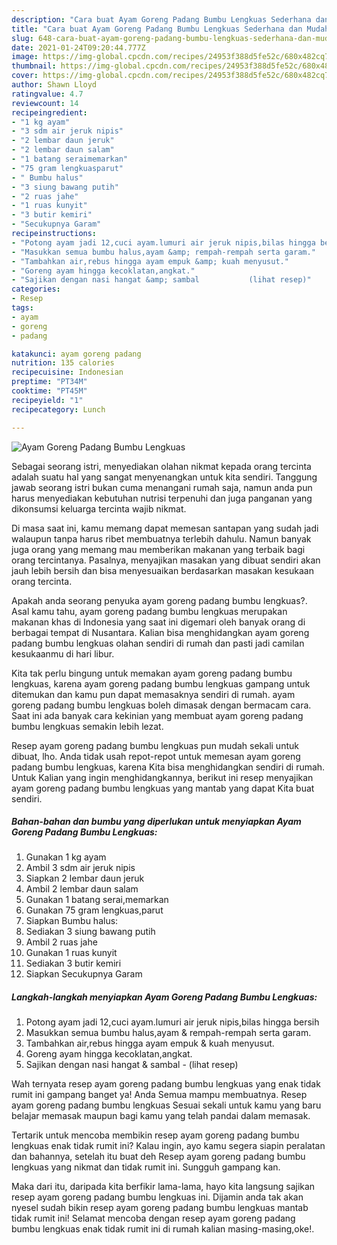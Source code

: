 ```yaml
---
description: "Cara buat Ayam Goreng Padang Bumbu Lengkuas Sederhana dan Mudah Dibuat"
title: "Cara buat Ayam Goreng Padang Bumbu Lengkuas Sederhana dan Mudah Dibuat"
slug: 648-cara-buat-ayam-goreng-padang-bumbu-lengkuas-sederhana-dan-mudah-dibuat
date: 2021-01-24T09:20:44.777Z
image: https://img-global.cpcdn.com/recipes/24953f388d5fe52c/680x482cq70/ayam-goreng-padang-bumbu-lengkuas-foto-resep-utama.jpg
thumbnail: https://img-global.cpcdn.com/recipes/24953f388d5fe52c/680x482cq70/ayam-goreng-padang-bumbu-lengkuas-foto-resep-utama.jpg
cover: https://img-global.cpcdn.com/recipes/24953f388d5fe52c/680x482cq70/ayam-goreng-padang-bumbu-lengkuas-foto-resep-utama.jpg
author: Shawn Lloyd
ratingvalue: 4.7
reviewcount: 14
recipeingredient:
- "1 kg ayam"
- "3 sdm air jeruk nipis"
- "2 lembar daun jeruk"
- "2 lembar daun salam"
- "1 batang seraimemarkan"
- "75 gram lengkuasparut"
- " Bumbu halus"
- "3 siung bawang putih"
- "2 ruas jahe"
- "1 ruas kunyit"
- "3 butir kemiri"
- "Secukupnya Garam"
recipeinstructions:
- "Potong ayam jadi 12,cuci ayam.lumuri air jeruk nipis,bilas hingga bersih"
- "Masukkan semua bumbu halus,ayam &amp; rempah-rempah serta garam."
- "Tambahkan air,rebus hingga ayam empuk &amp; kuah menyusut."
- "Goreng ayam hingga kecoklatan,angkat."
- "Sajikan dengan nasi hangat &amp; sambal           (lihat resep)"
categories:
- Resep
tags:
- ayam
- goreng
- padang

katakunci: ayam goreng padang 
nutrition: 135 calories
recipecuisine: Indonesian
preptime: "PT34M"
cooktime: "PT45M"
recipeyield: "1"
recipecategory: Lunch

---
```



![Ayam Goreng Padang Bumbu Lengkuas](https://img-global.cpcdn.com/recipes/24953f388d5fe52c/680x482cq70/ayam-goreng-padang-bumbu-lengkuas-foto-resep-utama.jpg)

Sebagai seorang istri, menyediakan olahan nikmat kepada orang tercinta adalah suatu hal yang sangat menyenangkan untuk kita sendiri. Tanggung jawab seorang istri bukan cuma menangani rumah saja, namun anda pun harus menyediakan kebutuhan nutrisi terpenuhi dan juga panganan yang dikonsumsi keluarga tercinta wajib nikmat.

Di masa  saat ini, kamu memang dapat memesan santapan yang sudah jadi walaupun tanpa harus ribet membuatnya terlebih dahulu. Namun banyak juga orang yang memang mau memberikan makanan yang terbaik bagi orang tercintanya. Pasalnya, menyajikan masakan yang dibuat sendiri akan jauh lebih bersih dan bisa menyesuaikan berdasarkan masakan kesukaan orang tercinta. 



Apakah anda seorang penyuka ayam goreng padang bumbu lengkuas?. Asal kamu tahu, ayam goreng padang bumbu lengkuas merupakan makanan khas di Indonesia yang saat ini digemari oleh banyak orang di berbagai tempat di Nusantara. Kalian bisa menghidangkan ayam goreng padang bumbu lengkuas olahan sendiri di rumah dan pasti jadi camilan kesukaanmu di hari libur.

Kita tak perlu bingung untuk memakan ayam goreng padang bumbu lengkuas, karena ayam goreng padang bumbu lengkuas gampang untuk ditemukan dan kamu pun dapat memasaknya sendiri di rumah. ayam goreng padang bumbu lengkuas boleh dimasak dengan bermacam cara. Saat ini ada banyak cara kekinian yang membuat ayam goreng padang bumbu lengkuas semakin lebih lezat.

Resep ayam goreng padang bumbu lengkuas pun mudah sekali untuk dibuat, lho. Anda tidak usah repot-repot untuk memesan ayam goreng padang bumbu lengkuas, karena Kita bisa menghidangkan sendiri di rumah. Untuk Kalian yang ingin menghidangkannya, berikut ini resep menyajikan ayam goreng padang bumbu lengkuas yang mantab yang dapat Kita buat sendiri.

<!--inarticleads1-->

##### Bahan-bahan dan bumbu yang diperlukan untuk menyiapkan Ayam Goreng Padang Bumbu Lengkuas:

1. Gunakan 1 kg ayam
1. Ambil 3 sdm air jeruk nipis
1. Siapkan 2 lembar daun jeruk
1. Ambil 2 lembar daun salam
1. Gunakan 1 batang serai,memarkan
1. Gunakan 75 gram lengkuas,parut
1. Siapkan  Bumbu halus:
1. Sediakan 3 siung bawang putih
1. Ambil 2 ruas jahe
1. Gunakan 1 ruas kunyit
1. Sediakan 3 butir kemiri
1. Siapkan Secukupnya Garam




<!--inarticleads2-->

##### Langkah-langkah menyiapkan Ayam Goreng Padang Bumbu Lengkuas:

1. Potong ayam jadi 12,cuci ayam.lumuri air jeruk nipis,bilas hingga bersih
1. Masukkan semua bumbu halus,ayam &amp; rempah-rempah serta garam.
1. Tambahkan air,rebus hingga ayam empuk &amp; kuah menyusut.
1. Goreng ayam hingga kecoklatan,angkat.
1. Sajikan dengan nasi hangat &amp; sambal -           (lihat resep)




Wah ternyata resep ayam goreng padang bumbu lengkuas yang enak tidak rumit ini gampang banget ya! Anda Semua mampu membuatnya. Resep ayam goreng padang bumbu lengkuas Sesuai sekali untuk kamu yang baru belajar memasak maupun bagi kamu yang telah pandai dalam memasak.

Tertarik untuk mencoba membikin resep ayam goreng padang bumbu lengkuas enak tidak rumit ini? Kalau ingin, ayo kamu segera siapin peralatan dan bahannya, setelah itu buat deh Resep ayam goreng padang bumbu lengkuas yang nikmat dan tidak rumit ini. Sungguh gampang kan. 

Maka dari itu, daripada kita berfikir lama-lama, hayo kita langsung sajikan resep ayam goreng padang bumbu lengkuas ini. Dijamin anda tak akan nyesel sudah bikin resep ayam goreng padang bumbu lengkuas mantab tidak rumit ini! Selamat mencoba dengan resep ayam goreng padang bumbu lengkuas enak tidak rumit ini di rumah kalian masing-masing,oke!.

